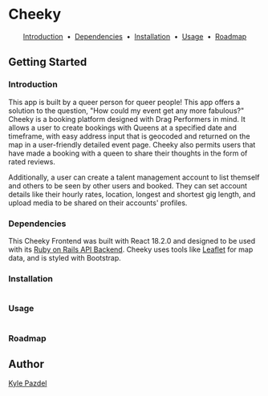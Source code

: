<h1 align="center">
  <a href="https://github.com/kyle-pazdel">
    <img src="" alt="">
  </a>
</h1>

# Cheeky

<p align="center">
<a href="#introduction">Introduction</a> &nbsp;&bull;&nbsp;
<a href="#dependencies">Dependencies</a> &nbsp;&bull;&nbsp;
<a href="#installation">Installation</a> &nbsp;&bull;&nbsp;
<a href="#usage">Usage</a> &nbsp;&bull;&nbsp;
<a href="#roadmap">Roadmap</a>
</p>

## Getting Started

### Introduction

<p>This app is built by a queer person for queer people! This app offers a solution to the question, "How could my event get any more fabulous?" Cheeky is a booking platform designed with Drag Performers in mind. It allows a user to create bookings with Queens at a specified date and timeframe, with easy address input that is geocoded and returned on the map in a user-friendly detailed event page. Cheeky also permits users that have made a booking with a queen to share their thoughts in the form of rated reviews.</p>
<p>Additionally, a user can create a talent management account to list themself and others to be seen by other users and booked. They can set account details like their hourly rates, location, longest and shortest gig length, and upload media to be shared on their accounts' profiles.</p>

### Dependencies
This Cheeky Frontend was built with React 18.2.0 and designed to be used with its [Ruby on Rails API Backend](https://github.com/kyle-pazdel/cheeky-api). Cheeky uses tools like [Leaflet](https://leafletjs.com/) for map data, and is styled with Bootstrap.


### Installation

```bash


```

### Usage

```bash

```

### Roadmap

## Author

<p>

<a href="https://github.com/kyle-pazdel">Kyle Pazdel</a>

</p>
